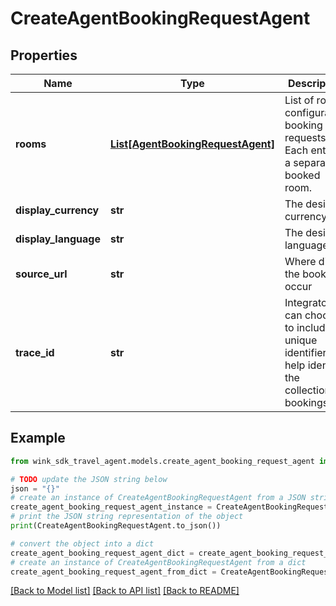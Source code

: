 # CreateAgentBookingRequestAgent


## Properties

Name | Type | Description | Notes
------------ | ------------- | ------------- | -------------
**rooms** | [**List[AgentBookingRequestAgent]**](AgentBookingRequestAgent.md) | List of room configuration booking requests. Each entry is a separately booked room. | 
**display_currency** | **str** | The desired currency | [default to 'USD']
**display_language** | **str** | The desired language | [default to 'en']
**source_url** | **str** | Where did the booking occur | 
**trace_id** | **str** | Integrator can choose to include a unique identifier to help identify the collection of bookings | [optional] 

## Example

```python
from wink_sdk_travel_agent.models.create_agent_booking_request_agent import CreateAgentBookingRequestAgent

# TODO update the JSON string below
json = "{}"
# create an instance of CreateAgentBookingRequestAgent from a JSON string
create_agent_booking_request_agent_instance = CreateAgentBookingRequestAgent.from_json(json)
# print the JSON string representation of the object
print(CreateAgentBookingRequestAgent.to_json())

# convert the object into a dict
create_agent_booking_request_agent_dict = create_agent_booking_request_agent_instance.to_dict()
# create an instance of CreateAgentBookingRequestAgent from a dict
create_agent_booking_request_agent_from_dict = CreateAgentBookingRequestAgent.from_dict(create_agent_booking_request_agent_dict)
```
[[Back to Model list]](../README.md#documentation-for-models) [[Back to API list]](../README.md#documentation-for-api-endpoints) [[Back to README]](../README.md)


